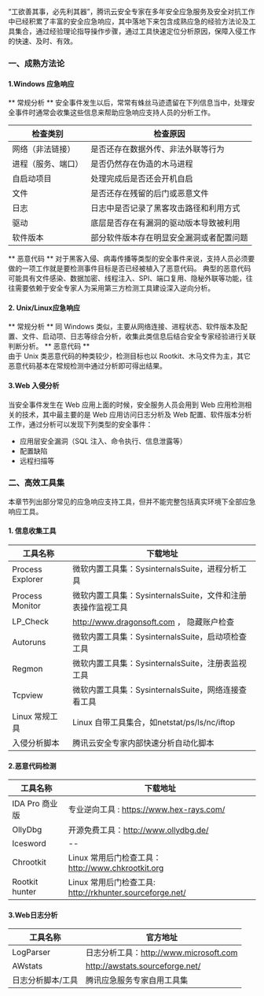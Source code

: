 “工欲善其事，必先利其器”，腾讯云安全专家在多年安全应急服务及安全对抗工作中已经积累了丰富的安全应急响应，其中落地下来包含成熟应急的经验方法论及工具集合，通过经验理论指导操作步骤，通过工具快速定位分析原因，保障入侵工作的快速、及时、有效。
### 一、成熟方法论
#### 1.Windows 应急响应
** 常规分析 **
安全事件发生以后，常常有蛛丝马迹遗留在下列信息当中，处理安全事件时通常会收集这些信息来帮助应急响应支持人员的分析工作。

检查类别	| 检查原因
---|--- 
网络（非法链接）		|是否还存在数据外传、非法外联等行为
进程（服务、端口）	|	是否仍然存在伪造的木马进程
自启动项目		|处理完成后是否还会开机自启
文件		|是否还存在残留的后门或恶意文件
日志		|日志中是否记录了黑客攻击路径和利用方式
驱动	|	底层是否存在有漏洞的驱动版本导致被利用
软件版本		|部分软件版本存在明显安全漏洞或者配置问题

** 恶意代码 **
对于黑客入侵、病毒传播等类型的安全事件来说，支持人员必须要做的一项工作就是要检测事件目标是否已经被植入了恶意代码。
典型的恶意代码可能具有文件感染、数据加密、线程注入、SPI、端口复用、隐秘外联等功能，往往需要依赖于安全专家人为采用第三方检测工具建设深入逆向分析。

####  2. Unix/Linux应急响应
**  常规分析 ** 
同 Windows 类似，主要从网络连接、进程状态、软件版本及配置、文件、启动项、日志等综合分析，收集此类信息后结合安全专家经验进行关联判断分析。
**  恶意代码 **  
由于 Unix 类恶意代码的种类较少，检测目标也以 Rootkit、木马文件为主，其它恶意代码基本在常规检测中通过分析即可得出结果。

####  3.Web 入侵分析
当安全事件发生在 Web 应用上面的时候，安全服务人员会用到 Web 应用检测相关的技术，其中最主要的是 Web 应用访问日志分析及 Web 配置、软件版本分析工作，通过分析可以发现下列类型的安全事件：
- 应用层安全漏洞（SQL 注入、命令执行、信息泄露等）
- 配置缺陷
- 远程扫描等



### 二、高效工具集
本章节列出部分常见的应急响应支持工具，但并不能完整包括真实环境下全部应急响应工具。
#### 1. 信息收集工具

工具名称	|下载地址
---|--- 
Process Explorer	| 微软内置工具集：SysinternalsSuite，进程分析工具
Process Monitor 	|	微软内置工具集：SysinternalsSuite，文件和注册表操作监视工具
LP_Check	|	http://www.dragonsoft.com ， 隐藏账户检查
Autoruns		|微软内置工具集：SysinternalsSuite，启动项检查工具
Regmon		|微软内置工具集：SysinternalsSuite，注册表监视工具
Tcpview		|微软内置工具集：SysinternalsSuite，网络连接查看工具
Linux 常规工具	|	Linux 自带工具集合，如netstat/ps/ls/nc/iftop
入侵分析脚本	|	腾讯云安全专家内部快速分析自动化脚本

#### 2.恶意代码检测
工具名称	|下载地址
---|--- 
IDA Pro 商业版|	专业逆向工具 : https://www.hex-rays.com/
OllyDbg	|开源免费工具：http://www.ollydbg.de/
Icesword |	--
Chrootkit	| Linux 常用后门检查工具：http://www.chkrootkit.org
Rootkit hunter |	Linux 常用后门检查工具: http://rkhunter.sourceforge.net/
#### 3.Web日志分析
工具名称 |	官方地址
---|--- 
LogParser	 |日志分析工具：http://www.microsoft.com
AWstats |	http://awstats.sourceforge.net/
日志分析脚本/工具 |	腾讯应急服务专家自用工具集
